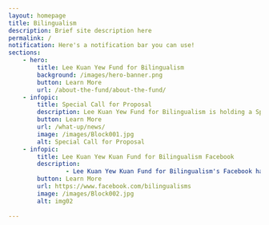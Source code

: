 ```yaml
---
layout: homepage
title: Bilingualism
description: Brief site description here
permalink: /
notification: Here's a notification bar you can use!
sections:
    - hero:
        title: Lee Kuan Yew Fund for Bilingualism
        background: /images/hero-banner.png
        button: Learn More
        url: /about-the-fund/about-the-fund/
    - infopic:
        title: Special Call for Proposal
        description: Lee Kuan Yew Fund for Bilingualism is holding a Special Call for Projects to help young children (aged 0-6) learn MTLs at home.
        button: Learn More
        url: /what-up/news/
        image: /images/Block001.jpg
        alt: Special Call for Proposal
    - infopic:
        title: Lee Kuan Yew Kuan Fund for Bilingualism Facebook
        description: 
                - Lee Kuan Yew Kuan Fund for Bilingualism's Facebook has moved! Follow us at our facebook (url: https://www.facebook.com/bilingualisms ) and Instagram (url: https://www.facebook.com/bilingualisms )
        button: Learn More
        url: https://www.facebook.com/bilingualisms
        image: /images/Block002.jpg
        alt: img02
     
---
```

